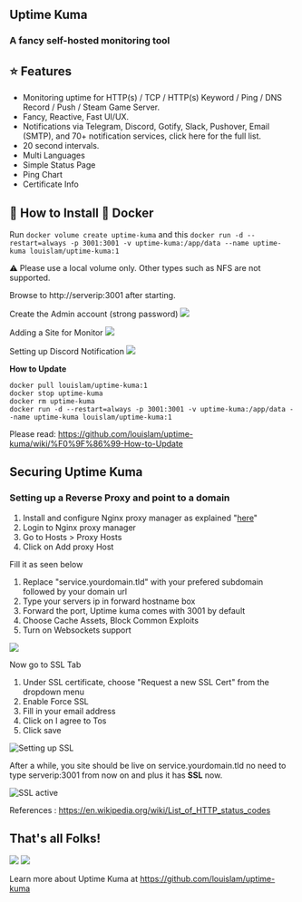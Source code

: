 ## Uptime Kuma

### A fancy self-hosted monitoring tool

## ⭐ Features

- Monitoring uptime for HTTP(s) / TCP / HTTP(s) Keyword / Ping / DNS Record / Push / Steam Game Server.
- Fancy, Reactive, Fast UI/UX.
- Notifications via Telegram, Discord, Gotify, Slack, Pushover, Email (SMTP), and 70+ notification services, click here for the full list.
- 20 second intervals.
- Multi Languages
- Simple Status Page
- Ping Chart
- Certificate Info

## 🔧 How to Install 🐳 Docker

Run `docker volume create uptime-kuma`
and this `docker run -d --restart=always -p 3001:3001 -v uptime-kuma:/app/data --name uptime-kuma louislam/uptime-kuma:1`

⚠️ Please use a local volume only. Other types such as NFS are not supported.

Browse to http://serverip:3001 after starting.

Create the Admin account (strong password)
![](https://i.imgur.com/XvuVJg3.png)

Adding a Site for Monitor
![](https://i.imgur.com/akY62B6.gif)

Setting up Discord Notification
![](https://i.imgur.com/kQXWg5g.gif)

**How to Update**

```
docker pull louislam/uptime-kuma:1
docker stop uptime-kuma
docker rm uptime-kuma
docker run -d --restart=always -p 3001:3001 -v uptime-kuma:/app/data --name uptime-kuma louislam/uptime-kuma:1
```

Please read: https://github.com/louislam/uptime-kuma/wiki/%F0%9F%86%99-How-to-Update


## Securing Uptime Kuma

### Setting up a Reverse Proxy and point to a domain

1. Install and configure Nginx proxy manager as explained "[here](https://forum.cyberalliance.in/public/d/17-install-nginx-proxy-manager)"
2. Login to Nginx proxy manager
3. Go to Hosts > Proxy Hosts
4. Click on Add proxy Host

Fill it as seen below

1. Replace "service.yourdomain.tld" with your prefered subdomain followed by your domain url
2. Type your servers ip in forward hostname box
3. Forward the port, Uptime kuma comes with 3001 by default
4. Choose Cache Assets, Block Common Exploits
5. Turn on Websockets support	

![](https://i.imgur.com/MIN4sAY.png)

Now go to SSL Tab

1. Under SSL certificate, choose "Request a new SSL Cert" from the dropdown menu
2. Enable Force SSL
3. Fill in your email address
4. Click on I agree to Tos
5. Click save

![Setting up SSL](https://i.imgur.com/kigFJzL.png)

After a while, you site should be live on service.yourdomain.tld no need to type
serverip:3001 from now on and plus it has **SSL** now.

![SSL active](https://i.imgur.com/eCuYKlN.png)

References :
https://en.wikipedia.org/wiki/List_of_HTTP_status_codes

## That's all Folks!

![](https://i.imgur.com/8g3bgEE.png)
![](https://i.imgur.com/cmkxcCX.png)

Learn more about Uptime Kuma at  https://github.com/louislam/uptime-kuma

